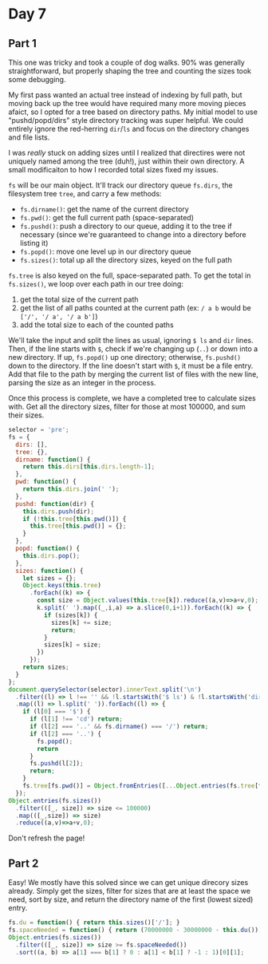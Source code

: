 # Day 7

## Part 1

This one was tricky and took a couple of dog walks. 
90% was generally straightforward, but properly shaping the tree and counting the sizes took some debugging.  

My first pass wanted an actual tree instead of indexing by full path, but moving back up the tree would have required many more moving pieces afaict, so I opted for a tree based on directory paths. 
My initial model to use "pushd/popd/dirs" style directory tracking was super helpful. 
We could entirely ignore the red-herring `dir`/`ls` and focus on the directory changes and file lists.  

I was _really_ stuck on adding sizes until I realized that directires were not uniquely named among the tree (duh!), just within their own directory. 
A small modificaiton to how I recorded total sizes fixed my issues.  

`fs` will be our main object. 
It'll track our directory queue `fs.dirs`, the filesystem tree `tree`, and carry a few methods: 
- `fs.dirname()`: get the name of the current directory 
- `fs.pwd()`: get the full current path (space-separated)
- `fs.pushd()`: push a directory to our queue, adding it to the tree if necessary (since we're guaranteed to change into a directory before listing it)
- `fs.popd()`: move one level up in our directory queue 
- `fs.sizes()`: total up all the directory sizes, keyed on the full path 

`fs.tree` is also keyed on the full, space-separated path. 
To get the total in `fs.sizes()`, we loop over each path in our tree doing:
1. get the total size of the current path
2. get the list of all paths counted at the current path (ex: `/ a b` would be `['/', '/ a', '/ a b']`)
3. add the total size to each of the counted paths 

We'll take the input and split the lines as usual, ignoring `$ ls` and `dir` lines. 
Then, if the line starts with `$`, check if we're changing up (`..`) or down into a new directory.
If up, `fs.popd()` up one directory; otherwise, `fs.pushd()` down to the directory.
If the line doesn't start with `$`, it must be a file entry. 
Add that file to the path by merging the current list of files with the new line, parsing the size as an integer in the process. 

Once this process is complete, we have a completed tree to calculate sizes with. 
Get all the directory sizes, filter for those at most 100000, and sum their sizes. 

```js
selector = 'pre';
fs = {
  dirs: [],
  tree: {},
  dirname: function() {
    return this.dirs[this.dirs.length-1];
  },
  pwd: function() {
    return this.dirs.join(' ');
  },
  pushd: function(dir) { 
    this.dirs.push(dir);
    if (!this.tree[this.pwd()]) {
      this.tree[this.pwd()] = {};
    }
  },
  popd: function() { 
    this.dirs.pop(); 
  },
  sizes: function() {
    let sizes = {};
    Object.keys(this.tree)
      .forEach((k) => {
        const size = Object.values(this.tree[k]).reduce((a,v)=>a+v,0);
        k.split(' ').map((_,i,a) => a.slice(0,i+1)).forEach((k) => {
          if (sizes[k]) {
            sizes[k] += size;
            return;
          }
          sizes[k] = size;
        })
      });
    return sizes;
  }
};
document.querySelector(selector).innerText.split('\n')
  .filter((l) => l !== '' && !l.startsWith('$ ls') & !l.startsWith('dir'))
  .map((l) => l.split(' ')).forEach((l) => {
    if (l[0] === '$') {
      if (l[1] !== 'cd') return;
      if (l[2] === '..' && fs.dirname() === '/') return;
      if (l[2] === '..') {
        fs.popd();
        return
      }
      fs.pushd(l[2]);
      return;
    }
    fs.tree[fs.pwd()] = Object.fromEntries([...Object.entries(fs.tree[fs.pwd()]), [l[1], parseInt(l[0])]]);
  });
Object.entries(fs.sizes())
  .filter(([_, size]) => size <= 100000)
  .map(([_,size]) => size)
  .reduce((a,v)=>a+v,0);
```

Don't refresh the page!

## Part 2

Easy! 
We mostly have this solved since we can get unique direcory sizes already. 
Simply get the sizes, filter for sizes that are at least the space we need, sort by size, and return the directory name of the first (lowest sized) entry.

```js
fs.du = function() { return this.sizes()['/']; }
fs.spaceNeeded = function() { return (70000000 - 30000000 - this.du()) * -1 }
Object.entries(fs.sizes())
  .filter(([_, size]) => size >= fs.spaceNeeded())
  .sort((a, b) => a[1] === b[1] ? 0 : a[1] < b[1] ? -1 : 1)[0][1];
```